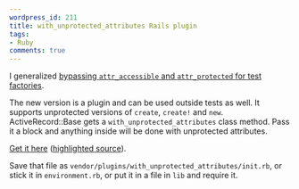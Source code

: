 ```yaml
---
wordpress_id: 211
title: with_unprotected_attributes Rails plugin
tags:
- Ruby
comments: true
---
```

I generalized <a href="http://henrik.nyh.se/2007/10/bypassing-attr_accessible-and-attr_protected-for-test-factories">bypassing <code>attr_accessible</code> and <code>attr_protected</code> for test factories</a>.

The new version is a plugin and can be used outside tests as well. It supports unprotected versions of <code>create</code>, <code>create!</code> and <code>new</code>. ActiveRecord::Base gets a <code>with_unprotected_attributes</code> class method. Pass it a block and anything inside will be done with unprotected attributes.

<a href="http://pastie.textmate.org/pastes/148227/download">Get it here</a> (<a href="http://pastie.textmate.org/148227">highlighted source</a>).

Save that file as <code>vendor/plugins/with_unprotected_attributes/init.rb</code>, or stick it in <code>environment.rb</code>, or put it in a file in <code>lib</code> and require it.
